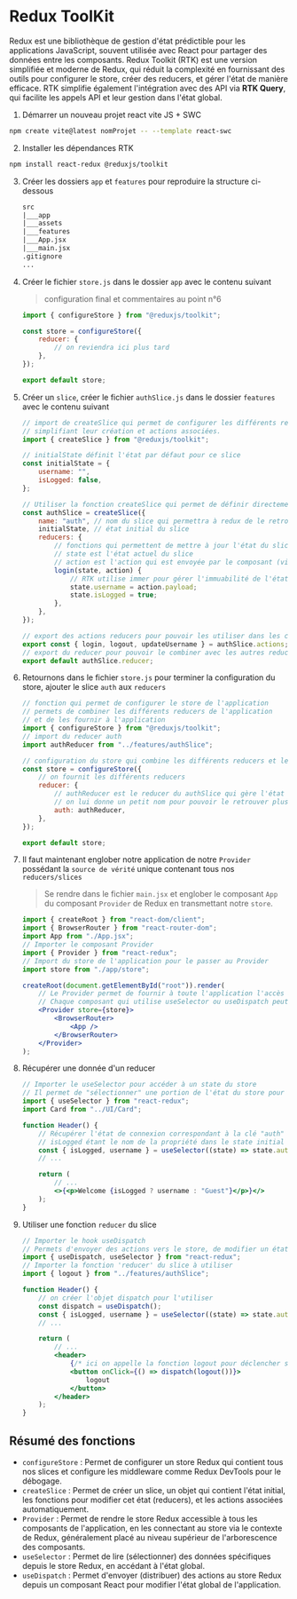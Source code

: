 # Redux ToolKit

Redux est une bibliothèque de gestion d'état prédictible pour les applications JavaScript, souvent utilisée avec React pour partager des données entre les composants. Redux Toolkit (RTK) est une version simplifiée et moderne de Redux, qui réduit la complexité en fournissant des outils pour configurer le store, créer des reducers, et gérer l'état de manière efficace. RTK simplifie également l'intégration avec des API via **RTK Query**, qui facilite les appels API et leur gestion dans l'état global.

1. Démarrer un nouveau projet react vite JS + SWC

```bash
npm create vite@latest nomProjet -- --template react-swc
```

2. Installer les dépendances RTK

```bash
npm install react-redux @reduxjs/toolkit
```

3. Créer les dossiers `app` et `features` pour reproduire la structure ci-dessous

    ```txt
    src
    |___app
    |___assets
    |___features
    |___App.jsx
    |___main.jsx
    .gitignore
    ...
    ```

4. Créer le fichier `store.js` dans le dossier `app` avec le contenu suivant

    > configuration final et commentaires au point n°6

    ```js
    import { configureStore } from "@reduxjs/toolkit";

    const store = configureStore({
        reducer: {
            // on reviendra ici plus tard
        },
    });

    export default store;
    ```

5. Créer un `slice`, créer le fichier `authSlice.js` dans le dossier `features` avec le contenu suivant

    ```js
    // import de createSlice qui permet de configurer les différents reducers du slice auth en 
    // simplifiant leur création et actions associées.
    import { createSlice } from "@reduxjs/toolkit";

    // initialState définit l'état par défaut pour ce slice
    const initialState = {
        username: "",
        isLogged: false,
    };

    // Utiliser la fonction createSlice qui permet de définir directement l'état initial et de gérer les actions dans un seul objet
    const authSlice = createSlice({
        name: "auth", // nom du slice qui permettra à redux de le retrouver
        initialState, // état initial du slice
        reducers: {
            // fonctions qui permettent de mettre à jour l'état du slice
            // state est l'état actuel du slice
            // action est l'action qui est envoyée par le composant (via le dispatch), la donnée se trouve dans action.payload
            login(state, action) {
                // RTK utilise immer pour gérer l'immuabilité de l'état on peut donc modifier l'état directement
                state.username = action.payload;
                state.isLogged = true;
            },
        },
    });

    // export des actions reducers pour pouvoir les utiliser dans les composants
    export const { login, logout, updateUsername } = authSlice.actions;
    // export du reducer pour pouvoir le combiner avec les autres reducers dans le store
    export default authSlice.reducer;
    ```

6. Retournons dans le fichier `store.js` pour terminer la configuration du store, ajouter le slice `auth` aux `reducers`

    ```js
    // fonction qui permet de configurer le store de l'application
    // permets de combiner les différents reducers de l'application
    // et de les fournir à l'application
    import { configureStore } from "@reduxjs/toolkit";
    // import du reducer auth
    import authReducer from "../features/authSlice";

    // configuration du store qui combine les différents reducers et les fournit à l'application
    const store = configureStore({
        // on fournit les différents reducers
        reducer: {
            // authReducer est le reducer du authSlice qui gère l'état de connexion de l'utilisateur
            // on lui donne un petit nom pour pouvoir le retrouver plus facilement
            auth: authReducer,
        },
    });

    export default store;
    ```

7. Il faut maintenant englober notre application de notre `Provider` possédant la `source de vérité` unique contenant tous nos `reducers/slices`

    > Se rendre dans le fichier `main.jsx` et englober le composant `App` du composant `Provider` de Redux en transmettant notre `store`.

    ```jsx
    import { createRoot } from "react-dom/client";
    import { BrowserRouter } from "react-router-dom";
    import App from "./App.jsx";
    // Importer le composant Provider
    import { Provider } from "react-redux";
    // Import du store de l'application pour le passer au Provider
    import store from "./app/store";

    createRoot(document.getElementById("root")).render(
        // Le Provider permet de fournir à toute l'application l'accès au store Redux
        // Chaque composant qui utilise useSelector ou useDispatch peut accéder à l'état global de l'application
        <Provider store={store}>
            <BrowserRouter>
                <App />
            </BrowserRouter>
        </Provider>
    );
    ```

8. Récupérer une donnée d'un reducer

    ```jsx
    // Importer le useSelector pour accéder à un state du store
    // Il permet de "sélectionner" une portion de l'état du store pour l'utiliser dans un composant.
    import { useSelector } from "react-redux";
    import Card from "../UI/Card";

    function Header() {
        // Récupérer l'état de connexion correspondant à la clé "auth" dans le store
        // isLogged étant le nom de la propriété dans le state initial (slice auth)
        const { isLogged, username } = useSelector((state) => state.auth);
        // ...

        return (
            // ...
            <>{<p>Welcome {isLogged ? username : "Guest"}</p>}</>
        );
    }
    ```

9. Utiliser une fonction `reducer` du slice

    ```jsx
    // Importer le hook useDispatch
    // Permets d'envoyer des actions vers le store, de modifier un état en déclenchant une action d'un reducer
    import { useDispatch, useSelector } from "react-redux";
    // Importer la fonction 'reducer' du slice à utiliser
    import { logout } from "../features/authSlice";

    function Header() {
        // on créer l'objet dispatch pour l'utiliser   
        const dispatch = useDispatch();
        const { isLogged, username } = useSelector((state) => state.auth);
        // ...

        return (
            // ...
            <header>
                {/* ici on appelle la fonction logout pour déclencher son effet qui va réinitialisé la state du slice auth*/}
                <button onClick={() => dispatch(logout())}>
                    logout
                </button>
            </header>
        );
    }
    ```

## Résumé des fonctions

- `configureStore` : Permet de configurer un store Redux qui contient tous nos slices et configure les middleware comme Redux DevTools pour le débogage.
- `createSlice` : Permet de créer un slice, un objet qui contient l'état initial, les fonctions pour modifier cet état (reducers), et les actions associées automatiquement.
- `Provider` : Permet de rendre le store Redux accessible à tous les composants de l'application, en les connectant au store via le contexte de Redux, généralement placé au niveau supérieur de l'arborescence des composants.
- `useSelector` : Permet de lire (sélectionner) des données spécifiques depuis le store Redux, en accédant à l'état global.
- `useDispatch` : Permet d'envoyer (distribuer) des actions au store Redux depuis un composant React pour modifier l'état global de l'application.
